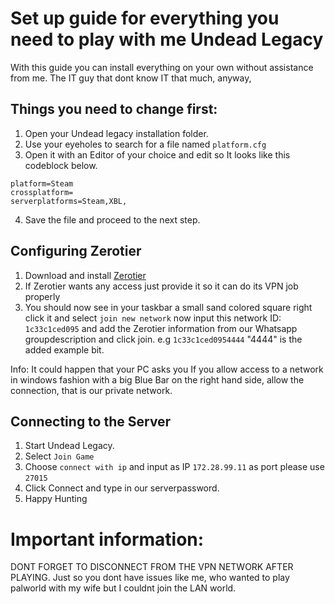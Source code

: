 # Set up guide for everything you need to play with me Undead Legacy
With this guide you can install everything on your own without assistance from me. The IT guy that dont know IT that much, anyway, 

## Things you need to change first:
1. Open your Undead legacy installation folder.
2. Use your eyeholes to search for a file named `platform.cfg`
3. Open it with an Editor of your choice and edit so It looks like this codeblock below.
```
platform=Steam
crossplatform=
serverplatforms=Steam,XBL,
```
4. Save the file and proceed to the next step.

## Configuring Zerotier
1. Download and install [Zerotier](https://www.zerotier.com/download/)
2. If Zerotier wants any access just provide it so it can do its VPN job properly
3. You should now see in your taskbar a small sand colored square right click it and select `join new network` now input this network ID: `1c33c1ced095` and add the Zerotier information from our Whatsapp groupdescription and click join. e.g `1c33c1ced0954444` "4444" is the added example bit.

Info: It could happen that your PC asks you If you allow access to a network in windows fashion with a big Blue Bar on the right hand side, allow the connection, that is our private network.

## Connecting to the Server 
1. Start Undead Legacy.
2. Select `Join Game`
3. Choose `connect with ip` and input as IP `172.28.99.11` as port please use `27015`
4. Click Connect and type in our serverpassword.
5. Happy Hunting

# Important information:
DONT FORGET TO DISCONNECT FROM THE VPN NETWORK AFTER PLAYING. Just so you dont have issues like me, who wanted to play palworld with my wife but I couldnt join the LAN world. 
